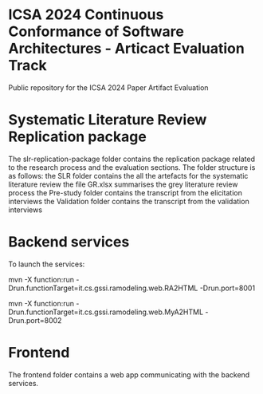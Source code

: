 # ICSA 2024 Continuous Conformance of Software Architectures - Articact Evaluation Track
Public repository for the ICSA 2024 Paper Artifact Evaluation

# Systematic Literature Review Replication package
The slr-replication-package folder contains the replication package related to the research process and the evaluation sections.
The folder structure is as follows:
the SLR folder contains the all the artefacts for the systematic literature review
the file GR.xlsx summarises the grey literature review process
the Pre-study folder contains the transcript from the elicitation interviews
the Validation folder contains the transcript from the validation interviews



# Backend services
To launch the services:

mvn -X function:run -Drun.functionTarget=it.cs.gssi.ramodeling.web.RA2HTML -Drun.port=8001

mvn -X function:run -Drun.functionTarget=it.cs.gssi.ramodeling.web.MyA2HTML -Drun.port=8002

# Frontend
The frontend folder contains a web app communicating with the backend services.
